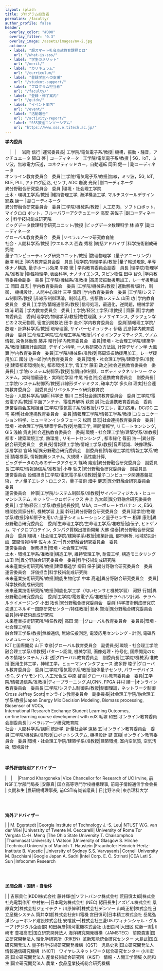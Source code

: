 ```yaml
---
layout: splash
title: プログラム担当者
permalink: /faculty/
author_profile: false
header:
  overlay_color: "#000"
  overlay_filter: "0.3"
  overlay_image: /assets/images/mv-2.jpg
  actions:
  - label: "超スマート社会卓越教育課程とは"
    url: "/what-is-sss/"
  - label: "学生のメリット"
    url: "/merit/"
  - label: "カリキュラム"
    url: "/curriculum/"
  - label: "登録学生への支援​"
    url: "/student-support/"
  - label: "プログラム担当者​"
    url: "/faculty/"
  - label: "登録・修了案内"
    url: "/guide/"
  - label: "イベント案内"
    url: "/event/"
  - label: "活動報告"
    url: "/activity-report/"
  - label: "SSS推進コンソーシアム"
    url: "https://www.sss.e.titech.ac.jp/"
---
```


**学内委員**

　|　|　
岩附 信行 |運営委員長|  工学院/電気電子系/教授| 機構，振動・騒音，アクチュエータ
​阪口 啓 | コーディネータ | 工学院/電気電子系/教授 |   5G，IoT，ミリ波，無線電力伝送，コネクティッドカー，自動運転
岡田 健一 | 副コーディネータ<br>オンライン教育委員会　委員|工学院/電気電子系/教授|無線，ミリ波，5G, IoT, BLE, PLL, アナログ回路, センサ, ADC
岩波 光保  |副コーディネータ<br>異分野融合研究委員会　委員  |環境・社会理工学院<br>土木・環境工学系/教授  |維持管理工学, 海洋構造工学, マルチスケールデザイン
鈴森 康一  | 副コーディネータ<br>異分野融合研究委員会　委員|工学院/機械系/教授 | 人工筋肉，ソフトロボット，マイクロロ ボット，フルーパワーアクチュエータ
高安 美佐子 |副コーディネータ  | 科学技術創成研究院<br>ビッグデータ数理科学研究ユニット/教授 |ビッグデータ数理科学
林 直亨  |副コーディネータ<br>グローバル教育委員会　委員 |リベラルアーツ研究教育院<br>社会・人間科学系/教授  |ウエルネス
西森 秀稔 |統括アドバイザ  |科学技術創成研究院<br>量子コンピューティング研究ユニット/教授  |数理物理学（量子アニーリング）
藤澤 利正  |学内教育委員会委　員長  |理学院/物理学系/教授  |量子輸送現象, 半導体ナノ構造, 量子ホール効果
平原 徹    | 学内教育委員会副委　員長 |理学院/物理学系/准教授  |物性物理学, 表面科学, ナノサイエンス, スピン物性
田中 智久 |学内教育委員会副委　員長  |工学院/機械系/准教授  |高周波振動援用加工，レーザ援用加工
岡田 昌志 | 学内教育委員会　委員 |工学院/機械系/教授  |運動解析/設計，制御， 機構設計，人間中心設計
  三平 満司   |学内教育委員会　委員  |工学院/システム制御系/教授  |非線形制御理論，制御応用，劣駆動システム
山田 功   |学内教育委員会　委員  |工学院/情報通信系/教授  |信号処理，最適化，逆問題，機械学習
塩浦 昭義 | 学内教育委員会　委員 |工学院/経営工学系/准教授  |
齋藤 晋|学内教育委員会　委員|理学院/物理学系/教授|物性理論, ナノサイエンス, グラフェンなどの２次元物質, 密度汎関数法
田中 圭介|学内教育委員会　委員|情報理工学院/数理・計算科学系/教授|暗号理論, サイバーセキュリティ
伊藤 武彦|学内教育委員会　委員|生命理工学院/生命理工学系/教授|バイオインフォマティクス, ゲノム情報, 染色体動態
藤井 晴行|学内教育委員会　委員|環境・社会理工学院/建築学系/教授|建築計画原論, デザイン科学, 一人称研究の方法論, 計算デザイン学
大風 翼|学内教育委員会　委員|工学院/機械系/准教授|高周波振動援用加工，レーザ援用加工
國分 功一郎|学内教育委員会　委員|環境・社会理工学院/建築学系/准教授|建築都市環境防災, 都市環境工学, 雪工学
藤田 政之|社会連携教育委員会　委員長|工学院/システム制御系/教授|協調自律制御，ロボティックネットワー クシステム，実時間最適化・実時間学習
中尾 裕也|社会連携教育委員会　副委員長|工学院/システム制御系/教授|非線形ダイナミクス, 確率力学
多久和 理実|社会連携教育委員会　副委員長|リベラルアーツ研究教育院<br>社会・人間科学系/講師|科学史
廣川 二郎|社会連携教育委員会　委員|工学院/電気電子系/教授|平面アンテナ、電磁界解析
萩原 誠|社会連携教育委員会　委員<br>​運営委員会広報担当|工学院/電気電子系/准教授|パワエレ，電力応用，DC/DC
三宅 美博|社会連携教育委員会　委員|情報理工学院/情報工学系/教授|コミュニケーション科学、ヒューマンインタフェース
松岡 昌志|社会連携教育委員会　委員|環境・社会理工学院/建築学系/教授|地震工学, 空間情報学, リモートセンシング, GIS
浅輪 貴史|社会連携教育委員会　委員|環境・社会理工学院/建築学系/准教授|都市・建築環境工学, 熱環境 , リモートセンシング , 都市緑化
篠田 浩一|異分野融合研究委員会　委員長|情報理工学院/情報工学系/教授|音声認識、映像理解、深層学習
宮崎 純|異分野融合研究委員会　副委員長|情報理工学院/情報工学系/教授|情報検索, 情報推薦システム, 大規模・高性能計算, <br>ビッグデータのためのデータアクセス
篠崎 隆宏|異分野融合研究委員会　副委員長|工学院/情報通信系/准教授|
小寺 哲夫|異分野融合研究委員会　副委員長<br>運営委員会 設備担当|工学院/電気電子系/准教授|量子コンピュータ関連基盤技術， ナノ量子エレクトロニクス，量子技術
畑中 健志|異分野融合研究委員会　委員<br>運営委員会　幹事|工学院/システム制御系/准教授|サイバーフィジカル・ヒューマンシステム, ネットワークロボティクス
井上 光太郎|異分野融合研究委員会　委員|工学院/経営工学系/教授|成長投資, M&A, コーポレートガバナン ス, ESG, 機関投資家分析, 機械学習
上妻 幹旺|異分野融合研究委員会　委員|理学院/物理学系/教授|冷却原子を用いた量子シミュレーションと量子センサー
相澤 康則|異分野融合研究委員会　委員|生命理工学院/生命理工学系/准教授|遺伝子, ヒトゲノム, マイクロプロテイン, タンパク質検出技術開発
大佛 俊泰|異分野融合研究委員会　委員|環境・社会理工学院/建築学系/教授|建築計画, 都市解析, 地域防災計画, 空間情報科学
佐々木 栄一|異分野融合研究委員会　委員<br>​運営委員会　財務担当|環境・社会理工学院<br>土木・環境工学系/准教授|構造工学, 維持管理工学, 耐震工学, 構造モニタリング
山田 哲|異分野融合研究委員会　委員|科学技術創成研究院<br>未来産業技術研究所/教授|建築構造学
柳田 保子|異分野融合研究委員会　委員<br>​運営委員会　評価担当|科学技術創成研究院<br>未来産業技術研究所/教授|機能生物化学
中本 高道|異分野融合研究委員会　委員|科学技術創成研究院<br>未来産業技術研究所/教授|知能化学工学（匂いセンサと機械学習）
河野 行雄|異分野融合研究委員会　委員|工学院/電気電子系/准教授|テラヘルツ計測、テラヘルツイメージング
小田 拓也|異分野融合研究委員会　委員|科学技術創成研究院<br>先進エネルギー国際研究センター/特任教授|
鈴木 賢治|異分野融合研究委員会　委員|科学技術創成研究院<br>未来産業技術研究所/特任教授|
高田 潤一|グローバル教育委員会　委員長|環境・社会理工学院<br>融合理工学系/教授|無線通信, 無線伝搬測定, 電波応用センシング・計測, 電磁界シミュレーション, <br>ICTと国際開発
山下 幸彦|グローバル教育委員会　副委員長|環境・社会理工学院<br>融合理工学系/准教授|パターン認識, 機械学習, 画像処理・符号化, 国際開発のための情報システム
八木 透|グローバル教育委員会　副委員長|工学院/機械系/准教授|医用生体工学，神経工学，ヒューマンインタフェース
波多野 睦子|グローバル教育委員会　委員|工学院/電気電子系/教授|固体量子センサ, パワーデバイス(SiC, ダイヤモンド), 人工光合成
中原 啓貴|グローバル教育委員会　委員|工学院/情報通信系/准教授|ディープラーニング,AI,CNN, FPGA
井村 順一|オンライン教育委員会　委員長|工学院/システム制御系/教授|制御理論，ネットワーク制御
Cross Jeffrey Scott|オンライン教育委員会　副委員長|社会理工学院/融合理工学系/教授|Japan Energy Mix Decision Modeling, Biomass processing, Biosensor of VOCs, <br>International Research Exchange Student Learning Outcomes, <br>on-line learning course development with edX
毛塚 和宏|オンライン教育委員会副委員長|リベラルアーツ研究教育院<br>社会・人間科学系/講師|統計学, 計量社会学
遠藤 玄|オンライン教育委員会　委員|工学院/機械系/准教授|ロボットシステム, 機構設計
鍵 直樹|オンライン教育委員会　委員|環境・社会理工学院/建築学系/准教授|建築環境, 室内空気質, 空気汚染, 環境設計

<br><br>
**学外評価特別アドバイザー**

|　|　
|Pramod Khargoneka |Vice Chancellor for Research of UC Irvine, 前NSF工学部門局長
|安藤真| 国立高等専門学校機構理事, 前電子情報通信学会会長
| 久間和生 |農研機構理事長, 前CSTI有識者議員
| 日比野浩典 |東京理科大学

<br><br>

**海外アドバイザー**

| |
M. Egerstedt |Georgia Institute of Technology
J.-S. Leu| NTUST
W.G. van der Wiel |University of Twente
M. Ceccarelli| University of Rome Tor Vergata
C.-H. Menq |The Ohio State University
T. Chaisomphob |Thammasat University
I. Watson |University of Glasgow
S. Hirche |Technical University of Munich
T. Haustein |Fraunhofer Heinrich-Hertz-Institute
B. Vucetic |University of Sydney
S.S. Varvayanis| Cornell University
M. Bacchiani |Google Japan
A. Sadri |Intel Corp.
E. C. Strinati |CEA Leti
S. Sun |Infocomm Research


<br><br>

**民間企業・国研・自治体**

 | |
吉原貴仁|KDDI株式会社
藤井輝也|ソフトバンク株式会社
荒田慎太郎|株式会社光電製作所
中村祐一|日本電気株式会社 (NEC)
綛田長生|アズビル株式会社
桑原寛文|株式会社ジェイテクト
川原伸章|株式会社デンソー
山崎正裕|株式会社日立産機システム
筒井幸雄|株式会社安川電機
宮田慎司|日本精工株式会社
岳尾弘洋|ショーボンド建設株式会社
安喰就一|株式会社三菱UFJフィナンシャル・グループ (デジタル企画部)
和田英彦|横河電機株式会社
山田良司|大田区
佐藤一憲|川崎市
豊福高志|国立研究開発法人 海洋研究開発機構（JAMSTEC）
前原貴憲|国立研究開発法人 理化学研究所（RIKEN）革新知能統合研究センター
大島武|国立研究開発法人 量子科学技術研究開発機構（QST）
児島史秀|国立研究開発法人 情報通信研究機構（NICT） ワイヤレスネットワーク総合研究センター
小川宏高|国立研究開発法人 産業技術総合研究所（AIST） 情報・人間工学領域
久間和生|国立研究開発法人 農業・食品産業技術総合研究機構
